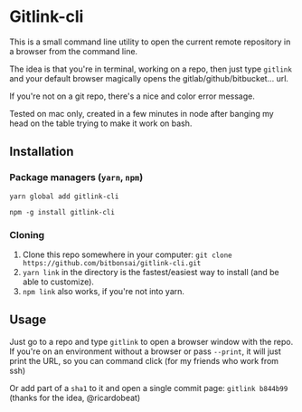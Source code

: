 # Gitlink-cli

This is a small command line utility to open the current remote repository in a browser from the command line.

The idea is that you're in terminal, working on a repo, then just type `gitlink` and your default browser magically opens the gitlab/github/bitbucket... url.

If you're not on a git repo, there's a nice and color error message.

Tested on mac only, created in a few minutes in node after banging my head on the table trying to make it work on bash.

## Installation

### Package managers (`yarn`, `npm`)
`yarn global add gitlink-cli`

`npm -g install gitlink-cli`

### Cloning
1. Clone this repo somewhere in your computer: `git clone https://github.com/bitbonsai/gitlink-cli.git`
2. `yarn link` in the directory is the fastest/easiest way to install (and be able to customize).
3. `npm link` also works, if you're not into yarn.

## Usage
Just go to a repo and type `gitlink` to open a browser window with the repo. If you're on an environment without a browser or pass `--print`, it will just print the URL, so you can command click (for my friends who work from ssh)

Or add part of a `sha1` to it and open a single commit page: `gitlink b844b99` (thanks for the idea, @ricardobeat)